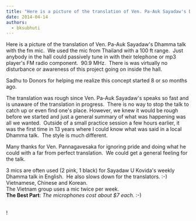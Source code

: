 ```yaml
---
title: "Here is a picture of the translation of Ven. Pa-Auk Sayadaw's Dhamma talk with the fm mic.  We used ..."
date: 2014-04-14
authors: 
  - bksubhuti
---
```


Here is a picture of the translation of Ven. Pa-Auk Sayadaw's Dhamma talk with the fm mic.  We used the mic from Thailand with a 100 ft range.  Just anybody in the hall could passively tune in with their telephone or mp3 player's FM radio component.  90.9 MHz.  There is was virtually no disturbance or awareness of this project going on inside the hall.  
  
Sadhu to Donors for helping me realize this concept started 8 or so months ago.  
  
The translation was rough since Ven. Pa-Auk Sayadaw's speaks so fast and is unaware of the translation in progress.  There is no way to stop the talk to catch up or even find one's place. However, we knew it would be rough before we started and just a general summary of what was happening was all we wanted.  Outside of a small practice session a few hours earlier, it was the first time in 13 years where I could know what was said in a local Dhamma talk.  The style is much different.   
  
Many thanks for Ven. Pannagavesaka for ignoring pride and doing what he could with a far from perfect translation.  We could get a general feeling for the talk.  
  
3 mics are often used (2 pink, 1 black) for Sayadaw U Kovida's weekly Dhamma talk in English.  He also slows down for the translators. :-) Vietnamese, Chinese and Korean.  
The Vietnam group uses a mic twice per week.  
**The Best Part**: _The microphones cost about $7 each._ :-)  
﻿

!

